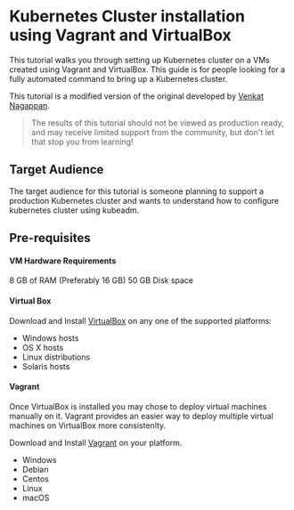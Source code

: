 # Kubernetes Cluster installation using Vagrant and VirtualBox

This tutorial walks you through setting up Kubernetes cluster on a VMs created using Vagrant and VirtualBox.
This guide is for people looking for a fully automated command to bring up a Kubernetes cluster.

This tutorial is a modified version of the original developed by [Venkat Nagappan](https://github.com/justmeandopensource/kubernetes).

> The results of this tutorial should not be viewed as production ready, and may receive limited support from the community, but don't let that stop you from learning!

## Target Audience

The target audience for this tutorial is someone planning to support a production Kubernetes cluster and wants to understand how to configure kubernetes cluster using kubeadm.

## Pre-requisites

#### VM Hardware Requirements

8 GB of RAM (Preferably 16 GB)
50 GB Disk space

#### Virtual Box

Download and Install [VirtualBox](https://www.virtualbox.org/wiki/Downloads) on any one of the supported platforms:

 - Windows hosts
 - OS X hosts
 - Linux distributions
 - Solaris hosts

#### Vagrant

Once VirtualBox is installed you may chose to deploy virtual machines manually on it.
Vagrant provides an easier way to deploy multiple virtual machines on VirtualBox more consistenlty.

Download and Install [Vagrant](https://www.vagrantup.com/) on your platform.

- Windows
- Debian
- Centos
- Linux
- macOS
